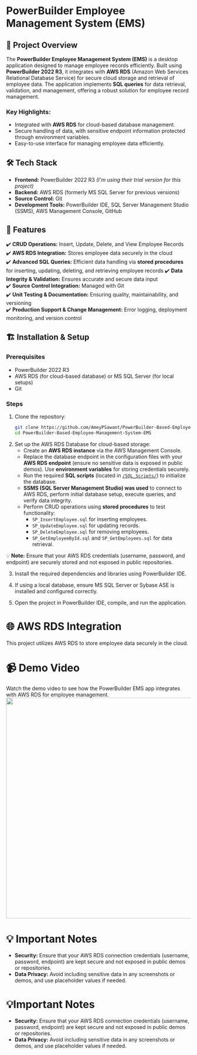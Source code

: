 # PowerBuilder Employee Management System (EMS)

## 📌 Project Overview  
The **PowerBuilder Employee Management System (EMS)** is a desktop application designed to manage employee records efficiently. Built using **PowerBuilder 2022 R3**, it integrates with **AWS RDS** (Amazon Web Services Relational Database Service) for secure cloud storage and retrieval of employee data. The application implements **SQL queries** for data retrieval, validation, and management, offering a robust solution for employee record management.

### Key Highlights:
- Integrated with **AWS RDS** for cloud-based database management.
- Secure handling of data, with sensitive endpoint information protected through environment variables.
- Easy-to-use interface for managing employee data efficiently.

## 🛠️ Tech Stack  
- **Frontend:** PowerBuilder 2022 R3 *(I'm using their trial version for this project)*
- **Backend:** AWS RDS (formerly MS SQL Server for previous versions)  
- **Source Control:** Git  
- **Development Tools:** PowerBuilder IDE, SQL Server Management Studio (SSMS), AWS Management Console, GitHub  

## 🚀 Features  
✔️ **CRUD Operations:** Insert, Update, Delete, and View Employee Records  
✔️ **AWS RDS Integration:** Stores employee data securely in the cloud  
✔️ **Advanced SQL Queries:** Efficient data handling via **stored procedures** for inserting, updating, deleting, and retrieving employee records
✔️ **Data Integrity & Validation:** Ensures accurate and secure data input  
✔️ **Source Control Integration:** Managed with Git  
✔️ **Unit Testing & Documentation:** Ensuring quality, maintainability, and versioning  
✔️ **Production Support & Change Management:** Error logging, deployment monitoring, and version control  

## 🏗️ Installation & Setup  
### Prerequisites  
- PowerBuilder 2022 R3  
- AWS RDS (for cloud-based database) or MS SQL Server (for local setups)  
- Git

### Steps  
1. Clone the repository:  
   ```sh
   git clone https://github.com/AmeyPSawant/PowerBuilder-Based-Employee-Management-System-EMS.git
   cd PowerBuilder-Based-Employee-Management-System-EMS

2. Set up the AWS RDS Database for cloud-based storage:  
   - Create an **AWS RDS instance** via the AWS Management Console.  
   - Replace the database endpoint in the configuration files with your **AWS RDS endpoint** (ensure no sensitive data is exposed in public demos). Use **environment variables** for storing credentials securely.  
   - Run the required **SQL scripts** (located in [`/SQL_Scripts/`](https://github.com/AmeyPSawant/PowerBuilder-Based-Employee-Management-System-EMS/tree/main/SQL_Scripts)) to initialize the database.  
   - **SSMS (SQL Server Management Studio) was used** to connect to AWS RDS, perform initial database setup, execute queries, and verify data integrity.  
   - Perform CRUD operations using **stored procedures** to test functionality:  
     - `SP_InsertEmployee.sql` for inserting employees.  
     - `SP_UpdateEmployee.sql` for updating records.  
     - `SP_DeleteEmployee.sql` for removing employees.  
     - `SP_GetEmployeeById.sql` and `SP_GetEmployees.sql` for data retrieval.  

💡 **Note:** Ensure that your AWS RDS credentials (username, password, and endpoint) are securely stored and not exposed in public repositories.  

  
3. Install the required dependencies and libraries using PowerBuilder IDE.

4. If using a local database, ensure MS SQL Server or Sybase ASE is installed and configured correctly.

5. Open the project in PowerBuilder IDE, compile, and run the application.

# 🌐 AWS RDS Integration
This project utilizes AWS RDS to store employee data securely in the cloud.

# 📹 Demo Video
Watch the demo video to see how the PowerBuilder EMS app integrates with AWS RDS for employee management.
<img src="https://github.com/AmeyPSawant/PowerBuilder-Based-Employee-Management-System-EMS/blob/main/Media/Powerbuilder-EMS_demo.gif" width="600">

# 💡 Important Notes
- **Security:** Ensure that your AWS RDS connection credentials (username, password, endpoint) are kept secure and not exposed in public demos or repositories.
- **Data Privacy:** Avoid including sensitive data in any screenshots or demos, and use placeholder values if needed.


# 💡Important Notes
- **Security:** Ensure that your AWS RDS connection credentials (username, password, endpoint) are kept secure and not exposed in public demos or repositories.
- **Data Privacy:** Avoid including sensitive data in any screenshots or demos, and use placeholder values if needed.
